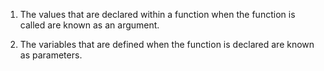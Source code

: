 1. The values that are declared within a function when the function is called are known as an argument.

2. The variables that are defined when the function is declared are known as parameters. 